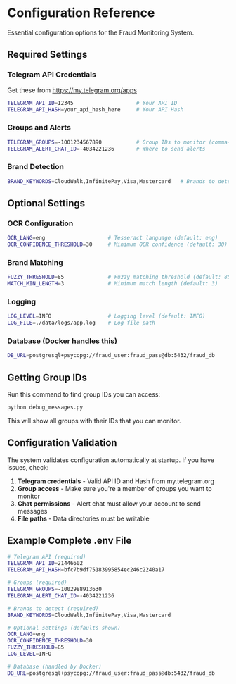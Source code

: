 # Configuration Reference

Essential configuration options for the Fraud Monitoring System.

## Required Settings

### Telegram API Credentials
Get these from https://my.telegram.org/apps

```bash
TELEGRAM_API_ID=12345                    # Your API ID
TELEGRAM_API_HASH=your_api_hash_here     # Your API Hash
```

### Groups and Alerts
```bash
TELEGRAM_GROUPS=-1001234567890           # Group IDs to monitor (comma-separated)
TELEGRAM_ALERT_CHAT_ID=-4034221236       # Where to send alerts
```

### Brand Detection
```bash
BRAND_KEYWORDS=CloudWalk,InfinitePay,Visa,Mastercard   # Brands to detect
```

## Optional Settings

### OCR Configuration
```bash
OCR_LANG=eng                    # Tesseract language (default: eng)
OCR_CONFIDENCE_THRESHOLD=30     # Minimum OCR confidence (default: 30)
```

### Brand Matching
```bash
FUZZY_THRESHOLD=85              # Fuzzy matching threshold (default: 85)
MATCH_MIN_LENGTH=3              # Minimum match length (default: 3)
```

### Logging
```bash
LOG_LEVEL=INFO                  # Logging level (default: INFO)
LOG_FILE=./data/logs/app.log    # Log file path
```

### Database (Docker handles this)
```bash
DB_URL=postgresql+psycopg://fraud_user:fraud_pass@db:5432/fraud_db
```

## Getting Group IDs

Run this command to find group IDs you can access:

```bash
python debug_messages.py
```

This will show all groups with their IDs that you can monitor.

## Configuration Validation

The system validates configuration automatically at startup. If you have issues, check:

1. **Telegram credentials** - Valid API ID and Hash from my.telegram.org
2. **Group access** - Make sure you're a member of groups you want to monitor
3. **Chat permissions** - Alert chat must allow your account to send messages
4. **File paths** - Data directories must be writable

## Example Complete .env File

```bash
# Telegram API (required)
TELEGRAM_API_ID=21446602
TELEGRAM_API_HASH=bfc7b9df75183995854ec246c2240a17

# Groups (required)
TELEGRAM_GROUPS=-1002988913630
TELEGRAM_ALERT_CHAT_ID=-4034221236

# Brands to detect (required)
BRAND_KEYWORDS=CloudWalk,InfinitePay,Visa,Mastercard

# Optional settings (defaults shown)
OCR_LANG=eng
OCR_CONFIDENCE_THRESHOLD=30
FUZZY_THRESHOLD=85
LOG_LEVEL=INFO

# Database (handled by Docker)
DB_URL=postgresql+psycopg://fraud_user:fraud_pass@db:5432/fraud_db
```
